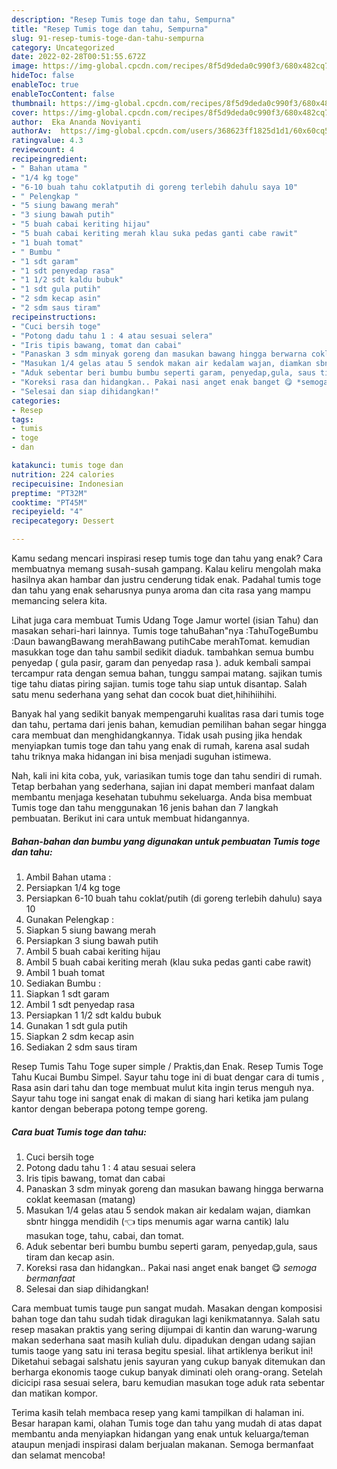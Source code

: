 ```yaml
---
description: "Resep Tumis toge dan tahu, Sempurna"
title: "Resep Tumis toge dan tahu, Sempurna"
slug: 91-resep-tumis-toge-dan-tahu-sempurna
category: Uncategorized
date: 2022-02-28T00:51:55.672Z
image: https://img-global.cpcdn.com/recipes/8f5d9deda0c990f3/680x482cq70/tumis-toge-dan-tahu-foto-resep-utama.jpg
hideToc: false
enableToc: true
enableTocContent: false
thumbnail: https://img-global.cpcdn.com/recipes/8f5d9deda0c990f3/680x482cq70/tumis-toge-dan-tahu-foto-resep-utama.jpg
cover: https://img-global.cpcdn.com/recipes/8f5d9deda0c990f3/680x482cq70/tumis-toge-dan-tahu-foto-resep-utama.jpg
author:  Eka Ananda Noviyanti
authorAv:  https://img-global.cpcdn.com/users/368623ff1825d1d1/60x60cq50/avatar.jpg
ratingvalue: 4.3
reviewcount: 4
recipeingredient:
- " Bahan utama "
- "1/4 kg toge"
- "6-10 buah tahu coklatputih di goreng terlebih dahulu saya 10"
- " Pelengkap "
- "5 siung bawang merah"
- "3 siung bawah putih"
- "5 buah cabai keriting hijau"
- "5 buah cabai keriting merah klau suka pedas ganti cabe rawit"
- "1 buah tomat"
- " Bumbu "
- "1 sdt garam"
- "1 sdt penyedap rasa"
- "1 1/2 sdt kaldu bubuk"
- "1 sdt gula putih"
- "2 sdm kecap asin"
- "2 sdm saus tiram"
recipeinstructions:
- "Cuci bersih toge"
- "Potong dadu tahu 1 : 4 atau sesuai selera"
- "Iris tipis bawang, tomat dan cabai"
- "Panaskan 3 sdm minyak goreng dan masukan bawang hingga berwarna coklat keemasan (matang)"
- "Masukan 1/4 gelas atau 5 sendok makan air kedalam wajan, diamkan sbntr hingga mendidih (👈 tips menumis agar warna cantik) lalu masukan toge, tahu, cabai, dan tomat."
- "Aduk sebentar beri bumbu bumbu seperti garam, penyedap,gula, saus tiram dan kecap asin."
- "Koreksi rasa dan hidangkan.. Pakai nasi anget enak banget 😋 *semoga bermanfaat*"
- "Selesai dan siap dihidangkan!"
categories:
- Resep
tags:
- tumis
- toge
- dan

katakunci: tumis toge dan 
nutrition: 224 calories
recipecuisine: Indonesian
preptime: "PT32M"
cooktime: "PT45M"
recipeyield: "4"
recipecategory: Dessert

---
```



Kamu sedang mencari inspirasi resep tumis toge dan tahu yang enak? Cara membuatnya memang susah-susah gampang. Kalau keliru mengolah maka hasilnya akan hambar dan justru cenderung tidak enak. Padahal tumis toge dan tahu yang enak seharusnya punya aroma dan cita rasa yang mampu memancing selera kita.


Lihat juga cara membuat Tumis Udang Toge Jamur wortel (isian Tahu) dan masakan sehari-hari lainnya. Tumis toge tahuBahan&#34;nya :TahuTogeBumbu :Daun bawangBawang merahBawang putihCabe merahTomat. kemudian masukkan toge dan tahu sambil sedikit diaduk. tambahkan semua bumbu penyedap ( gula pasir, garam dan penyedap rasa ). aduk kembali sampai tercampur rata dengan semua bahan, tunggu sampai matang. sajikan tumis tige tahu diatas piring sajian. tumis toge tahu siap untuk disantap. Salah satu menu sederhana yang sehat dan cocok buat diet,hihihiihihi.

Banyak hal yang sedikit banyak mempengaruhi kualitas rasa dari tumis toge dan tahu, pertama dari jenis bahan, kemudian pemilihan bahan segar hingga cara membuat dan menghidangkannya. Tidak usah pusing jika hendak menyiapkan tumis toge dan tahu yang enak di rumah, karena asal sudah tahu triknya maka hidangan ini bisa menjadi suguhan istimewa.


Nah, kali ini kita coba, yuk, variasikan tumis toge dan tahu sendiri di rumah. Tetap berbahan yang sederhana, sajian ini dapat memberi manfaat dalam membantu menjaga kesehatan tubuhmu sekeluarga. Anda bisa membuat Tumis toge dan tahu menggunakan 16 jenis bahan dan 7 langkah pembuatan. Berikut ini cara untuk membuat hidangannya.

<!--inarticleads1-->

##### Bahan-bahan dan bumbu yang digunakan untuk pembuatan Tumis toge dan tahu:

1. Ambil  Bahan utama :
1. Persiapkan 1/4 kg toge
1. Persiapkan 6-10 buah tahu coklat/putih (di goreng terlebih dahulu) saya 10
1. Gunakan  Pelengkap :
1. Siapkan 5 siung bawang merah
1. Persiapkan 3 siung bawah putih
1. Ambil 5 buah cabai keriting hijau
1. Ambil 5 buah cabai keriting merah (klau suka pedas ganti cabe rawit)
1. Ambil 1 buah tomat
1. Sediakan  Bumbu :
1. Siapkan 1 sdt garam
1. Ambil 1 sdt penyedap rasa
1. Persiapkan 1 1/2 sdt kaldu bubuk
1. Gunakan 1 sdt gula putih
1. Siapkan 2 sdm kecap asin
1. Sediakan 2 sdm saus tiram


Resep Tumis Tahu Toge super simple / Praktis,dan Enak. Resep Tumis Toge Tahu Kucai Bumbu Simpel. Sayur tahu toge ini di buat dengar cara di tumis , Rasa asin dari tahu dan toge membuat mulut kita ingin terus menguh nya. Sayur tahu toge ini sangat enak di makan di siang hari ketika jam pulang kantor dengan beberapa potong tempe goreng. 

<!--inarticleads2-->

##### Cara buat Tumis toge dan tahu:

1. Cuci bersih toge
1. Potong dadu tahu 1 : 4 atau sesuai selera
1. Iris tipis bawang, tomat dan cabai
1. Panaskan 3 sdm minyak goreng dan masukan bawang hingga berwarna coklat keemasan (matang)
1. Masukan 1/4 gelas atau 5 sendok makan air kedalam wajan, diamkan sbntr hingga mendidih (👈 tips menumis agar warna cantik) lalu masukan toge, tahu, cabai, dan tomat.
1. Aduk sebentar beri bumbu bumbu seperti garam, penyedap,gula, saus tiram dan kecap asin.
1. Koreksi rasa dan hidangkan.. Pakai nasi anget enak banget 😋 *semoga bermanfaat*
1. Selesai dan siap dihidangkan!

Cara membuat tumis tauge pun sangat mudah. Masakan dengan komposisi bahan toge dan tahu sudah tidak diragukan lagi kenikmatannya. Salah satu resep masakan praktis yang sering dijumpai di kantin dan warung-warung makan sederhana saat masih kuliah dulu. dipadukan dengan udang sajian tumis taoge yang satu ini terasa begitu spesial. lihat artiklenya berikut ini! Diketahui sebagai salshatu jenis sayuran yang cukup banyak ditemukan dan berharga ekonomis taoge cukup banyak diminati oleh orang-orang. Setelah dicicipi rasa sesuai selera, baru kemudian masukan toge aduk rata sebentar dan matikan kompor. 

Terima kasih telah membaca resep yang kami tampilkan di halaman ini. Besar harapan kami, olahan Tumis toge dan tahu yang mudah di atas dapat membantu anda menyiapkan hidangan yang enak untuk keluarga/teman ataupun menjadi inspirasi dalam berjualan makanan. Semoga bermanfaat dan selamat mencoba!
